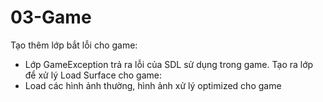 # 03-Game
  Tạo thêm lớp bắt lỗi cho game:
  - Lớp GameException trả ra lỗi của SDL sử dụng trong game.
    Tạo ra lớp để xử lý Load Surface cho game:
  - Load các hình ảnh thường, hình ảnh xử lý optimized cho game
